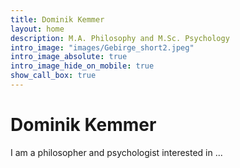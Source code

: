 ```yaml
---
title: Dominik Kemmer
layout: home
description: M.A. Philosophy and M.Sc. Psychology
intro_image: "images/Gebirge_short2.jpeg"
intro_image_absolute: true
intro_image_hide_on_mobile: true
show_call_box: true
---
```


# Dominik Kemmer

I am a philosopher and psychologist interested in ...
